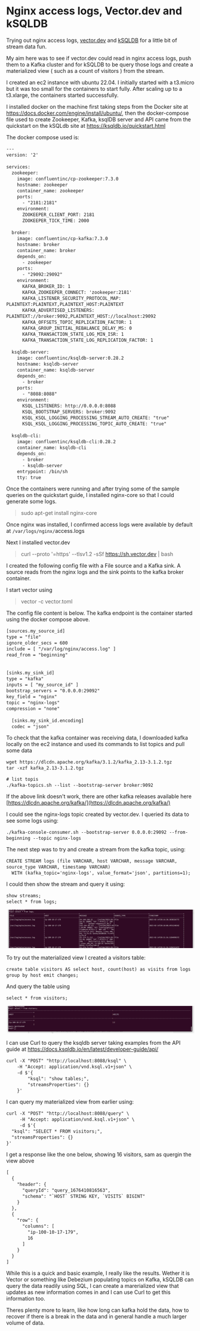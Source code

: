 # Nginx access logs, Vector.dev and kSQLDB

Trying out nginx access logs, [vector.dev](https://vector.dev/) and [kSQLDB](https://ksqldb.io/) for a little bit of stream data fun.

My aim here was to see if vector.dev could read in nginx access logs, push them to a Kafka cluster and for kSQLDB to be query those logs and create a materialized view ( such as a count of visitors ) from the stream.

I created an ec2 instance with ubuntu 22.04. I initially started with a t3.micro but it was too small for the containers to start fully. After scaling up to a t3.xlarge, the containers started successfully.

I installed docker on the machine first taking steps from the Docker site at https://docs.docker.com/engine/install/ubuntu/, then the docker-compose file used to create Zookeeper, Kafka, ksqlDB server and API came from the quickstart on the kSQLdb site at https://ksqldb.io/quickstart.html

The docker compose used is:

```
---
version: '2'

services:
  zookeeper:
    image: confluentinc/cp-zookeeper:7.3.0
    hostname: zookeeper
    container_name: zookeeper
    ports:
      - "2181:2181"
    environment:
      ZOOKEEPER_CLIENT_PORT: 2181
      ZOOKEEPER_TICK_TIME: 2000

  broker:
    image: confluentinc/cp-kafka:7.3.0
    hostname: broker
    container_name: broker
    depends_on:
      - zookeeper
    ports:
      - "29092:29092"
    environment:
      KAFKA_BROKER_ID: 1
      KAFKA_ZOOKEEPER_CONNECT: 'zookeeper:2181'
      KAFKA_LISTENER_SECURITY_PROTOCOL_MAP: PLAINTEXT:PLAINTEXT,PLAINTEXT_HOST:PLAINTEXT
      KAFKA_ADVERTISED_LISTENERS: PLAINTEXT://broker:9092,PLAINTEXT_HOST://localhost:29092
      KAFKA_OFFSETS_TOPIC_REPLICATION_FACTOR: 1
      KAFKA_GROUP_INITIAL_REBALANCE_DELAY_MS: 0
      KAFKA_TRANSACTION_STATE_LOG_MIN_ISR: 1
      KAFKA_TRANSACTION_STATE_LOG_REPLICATION_FACTOR: 1

  ksqldb-server:
    image: confluentinc/ksqldb-server:0.28.2
    hostname: ksqldb-server
    container_name: ksqldb-server
    depends_on:
      - broker
    ports:
      - "8088:8088"
    environment:
      KSQL_LISTENERS: http://0.0.0.0:8088
      KSQL_BOOTSTRAP_SERVERS: broker:9092
      KSQL_KSQL_LOGGING_PROCESSING_STREAM_AUTO_CREATE: "true"
      KSQL_KSQL_LOGGING_PROCESSING_TOPIC_AUTO_CREATE: "true"

  ksqldb-cli:
    image: confluentinc/ksqldb-cli:0.28.2
    container_name: ksqldb-cli
    depends_on:
      - broker
      - ksqldb-server
    entrypoint: /bin/sh
    tty: true
```

Once the containers were running and after trying some of the sample queries on the quickstart guide, I installed nginx-core so that I could generate some logs.

> sudo apt-get install nginx-core

Once nginx was installed, I confirmed access logs were available by default at `/var/logs/nginx/`access.logs

Next I installed vector.dev

> curl --proto '=https' --tlsv1.2 -sSf https://sh.vector.dev | bash

I created the following config file with a File source and a Kafka sink. A source reads from the nginx logs and the sink points to the kafka broker container.

I start vector using

> vector -c vector.toml

The config file content is below. The kafka endpoint is the container started using the docker compose above.

```
[sources.my_source_id]
type = "file"
ignore_older_secs = 600
include = [ "/var/log/nginx/access.log" ]
read_from = "beginning"


[sinks.my_sink_id]
type = "kafka"
inputs = [ "my_source_id" ]
bootstrap_servers = "0.0.0.0:29092"
key_field = "nginx"
topic = "nginx-logs"
compression = "none"

  [sinks.my_sink_id.encoding]
  codec = "json"
```

To check that the kafka container was receiving data, I downloaded kafka locally on the ec2 instance and used its commands to list topics and pull some data

```
wget https://dlcdn.apache.org/kafka/3.1.2/kafka_2.13-3.1.2.tgz
tar -xzf kafka_2.13-3.1.2.tgz
```

```
# list topis
./kafka-topics.sh --list --bootstrap-server broker:9092
```

If the above link doesn't work, there are other kafka releases available here [https://dlcdn.apache.org/kafka/](https://dlcdn.apache.org/kafka/)

I could see the nginx-logs topic created by vector.dev. I queried its data to see some logs using:

```
./kafka-console-consumer.sh --bootstrap-server 0.0.0.0:29092 --from-beginning --topic nginx-logs
```

The next step was to try and create a stream from the kafka topic, using:

```
CREATE STREAM logs (file VARCHAR, host VARCHAR, message VARCHAR, source_type VARCHAR, timestamp VARCHAR)
  WITH (kafka_topic='nginx-logs', value_format='json', partitions=1);
```

I could then show the stream and query it using:

```
show streams;
select * from logs;
```

![query ksqldb stream](https://github.com/gordonmurray/nginx_vector_ksqldb/blob/main/files/ksqldb_select_stream_logs.png?raw=true)

To try out the materialized view I created a visitors table:

```
create table visitors AS select host, count(host) as visits from logs group by host emit changes;
```

And query the table using

```
select * from visitors;
```

![query ksqldb materialized view](https://github.com/gordonmurray/nginx_vector_ksqldb/blob/main/files/ksqldb_select_materialized_view.png?raw=true)

I can use Curl to query the ksqldb server taking examples from the API guide at https://docs.ksqldb.io/en/latest/developer-guide/api/


```
curl -X "POST" "http://localhost:8088/ksql" \
    -H "Accept: application/vnd.ksql.v1+json" \
    -d $'{
        "ksql": "show tables;",
        "streamsProperties": {}
    }'
```

I can query my materialized view from earlier using:

```
curl -X "POST" "http://localhost:8088/query" \
     -H "Accept: application/vnd.ksql.v1+json" \
     -d $'{
  "ksql": "SELECT * FROM visitors;",
  "streamsProperties": {}
}'
```

I get a response like the one below, showing 16 visitors, sam as quergin the view above

```
[
  {
    "header": {
      "queryId": "query_1676410816563",
      "schema": "`HOST` STRING KEY, `VISITS` BIGINT"
    }
  },
  {
    "row": {
      "columns": [
        "ip-100-10-17-179",
        16
      ]
    }
  }
]
```



While this is a quick and basic example, I really like the results.  Wether it is Vector or something like Debezium populating topics on Kafka, kSQLDB can query the data readily using SQL, I can create a marerialized view that updates as new information comes in and I can use Curl to get this information too.

Theres plenty more to learn, like how long can kafka hold the data, how to recover if there is a break in the data and in general handle a much larger volume of data.